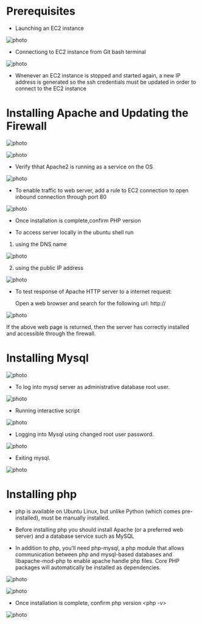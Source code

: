 # Prerequisites

* Launching an EC2 instance

![photo](Images/EC2.png)



* Connectiong to EC2 instance from Git bash terminal

![photo](Images/EC2connect.png) 

* Wnenever an EC2 instance is stopped and started again, a new IP address is generated so the ssh credentials must be updated in order to connect to the EC2 instance


# Installing Apache and Updating the Firewall

![photo](Images/apacheupd.png)

![photo](Images/apacheinst.png)


* Verify thhat Apache2 is running as a service on the OS

![photo](Images/apache2.png)


* To enable traffic to web server, add a rule to EC2 connection to open inbound connection through port 80

![photo](Images/port80.png)


* Once installation is complete,confirm PHP version


* To access server locally in the ubuntu shell run

1. using the DNS name

![photo](Images/curllocal1.png)


2. using the public IP address

![photo](Images/curlip1.png)


* To test response of Apache HTTP server to a internet request:

  Open a web browser and search for the following url: http://<public ip address>


![photo](Images/webpage.png)

If the above web page is returned, then the server has correctly installed and accessible through the firewall.


# Installing Mysql

![photo](Images/mysql.png)


* To log into mysql server  as administrative database root user.


![photo](Images/mysql2.png)


* Running interactive script


![photo](Images/Mysqlsec.png)


* Logging into Mysql using changed root user password.


![photo](Images/mysql-p.png)


* Exiting mysql.


![photo](Images/mysqlexit.png)


# Installing php

* php is available on Ubuntu Linux, but unlike Python (which comes pre-installed), must be manually installed.

* Before installing php you should install Apache (or a preferred web server) and a database service such as MySQL

* In addition to php, you'll need php-mysql, a php module that allows communication between php and mysql-based databases and libapache-mod-php
  to enable apache handle php files. Core PHP packages will automatically be installed as dependencies.


![photo](Images/phpinst1.png)


![photo](Images/phpinst2.png)


* Once installation is complete, confirm php version <php -v>


![photo](Images/php-v.png)




  




